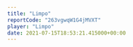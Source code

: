 ```yaml
---
title: "Limpo"
reportCode: "263vgwqW1G4jMVXT"
player: "Limpo"
date: 2021-07-15T18:53:21.415000+00:00
---
```

